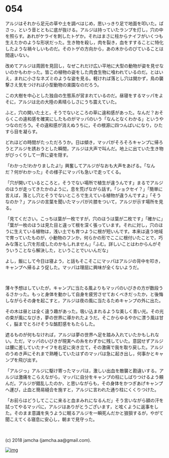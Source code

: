 # 054

アルジはそれから足元の草や土を調べはじめ，思いっきり足で地面を叩いた。ばさっ，という音とともに底が抜ける。アルジは持っていたランプを灯し，穴の中を照らす。あれがケライを刺したトゲか。それはまさに柱からナイフがいくつも生えたかのような形状だった。生き物を殺し，肉を裂き，血をすすることに特化したような禍々しいものだ。そのトゲの方向から，あの木からのびていることは間違いない。  

改めてアルジは周囲を見回し，なぜこれだけ広い平地に大型の動物が姿を見せないのかもわかった。皆この植物の姿をした肉食生物に喰われているのだ。とはいえ，まれに小さなネズミのような姿を見る。軽ければ落とし穴は開かず，鳥の襲撃さえ気をつければ小型動物の楽園なのだろう。  

この大樹を中心とした独自の生態系が営まれているのだ。昼寝をするマッパをよそに，アルジは北の大陸の素晴らしさにうち震えていた。  

ふと，穴の開いた土と，そうでないところの草に違和感があった。なんだ？おそらくこの違和感を確実にしたものがマッパのいう「なんとなくわかる」というやつなのだろう。その違和感が消えぬうちに，その根源に四つんばいになり，ひたすら目を凝らす。  

どれほどの時間がたっただろうか。日は傾き，マッパがそろそろキャンプに帰ろうとアルジを誘おうとした瞬間，アルジは大声で叫んだ。地上に出ていた生き物がびっくりして一斉に姿を隠す。  

「わかった!わかりましたよ!」興奮してアルジがなおも大声をあげる。「なんだ？何がわかった」その様子にマッパも急いで走ってくる。  

「穴が開いているところと，そうでない場所で植生が違うんです」まるでアルジのほうが走ってきたかのように，息を荒げながら話す。「ショクセイ？」「簡単に言えば，落とし穴とそうでないところで生えている植物が違うんですよ」「そうなのか？」アルジの言葉を聞いたマッパが片膝をついて，アルジが示す場所を見る。  

「見てください。こっちは葉が一枚ですが，穴のほうは葉が二枚です」「確かに」「葉が一枚のほうは見た目と違って根を深く張っています。それに対し，穴のほうに生えている植物は，浅い土でも育つように根が短いんです。本来は違う地域で育っていたものが，小動物のフンか，何らかの形でここに根付いたことで，巧みな落とし穴を形成したのかもしれません」「ふむ。詳しいことはわからんがそういうことなら解決した，ということでいいんだな」  

よし，飯にして今日は寝よう，と話もそこそこにマッパはアルジの背中を叩き，キャンプへ帰るよう促した。マッパは理屈に興味が全くないようだ。  

<br>  

薄々予想はしていたが，キャンプに当たる風よりもマッパのいびきの方が数段うるさかった。もっと身体を動かして自身を疲労させておくべきだったか，と後悔しながらその身を起こすと，アルジは夜の風に当たるためキャンプの外に出た。  

その木は昼とは全く違う趣があった。吸い込まれるような美しく青い光。その光の束が風になびき，夢の世界に導かれたようだ。そこからゆるやかに漂う風は甘く，脳までとろけそうな酩酊感をもたらした。  

遮るものが何もなければ，アルジは夢の世界へ足を踏み入れていたかもしれない。ただ，マッパのいびきが現実への糸をわずかに残していた。意図せずアルジは腰に差していたナイフを右足に突き立て，その激痛で我を取り戻した。アルジのうめき声にそれまで熟睡していたはずのマッパは急に起き出し，何事かとキャンプを飛び出す。  

「アルジっ」アルジに駆け寄ったマッパは，激しい出血を敵襲と勘違いする。アルジは激痛をこらえながら，マッパに自分をキャンプの柱にしばりつけるよう頼んだ。アルジが錯乱したのか，と思いながらも，その身体をかつぎあげキャンプへ運び，止血と簡易縫合を施すと，アルジに言われた通り柱にくくりつけた。  

「お前らはどうしてここに来ると血まみれになるんだ」そう言いながら額の汗を拭ってやるマッパに，アルジはありがとうございます，と呟くように返事をした。そのまま意識を失うように眠るアルジを一瞬死んだかと狼狽するが，やがて聞こえてくる寝息に安心し，朝まで見守った。  

<br>  
<br>  
(c) 2018 jamcha (jamcha.aa@gmail.com).  

[![img](http://i.creativecommons.org/l/by-nc-sa/4.0/88x31.png)](http://creativecommons.org/licenses/by-nc-sa/4.0/deed)